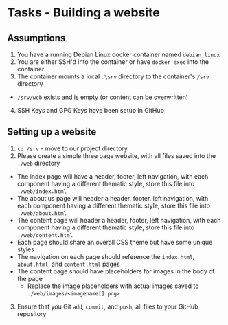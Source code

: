 # Tasks - Building a website

## Assumptions

1. You have a running Debian Linux docker container named `debian_linux`
2. You are either SSH'd into the container or have `docker exec` into the container
3. The container mounts a local `.\srv` directory to the container's `/srv` directory
  * `/srv/web` exists and is empty (or content can be overwritten)
4. SSH Keys and GPG Keys have been setup in GitHub

## Setting up a website

1. `cd /srv` - move to our project directory
2. Please create a simple three page website, with all files saved into the `./web` directory
  * The index page will have a header, footer, left navigation, with each component having a different thematic style, store this file into `./web/index.html`
  * The about us page will header a header, footer, left navigation, with each component having a different thematic style, store this file into `./web/about.html`
  * The content page will header a header, footer, left navigation, with each component having a different thematic style, store this file into `./web/content.html`
  * Each page should share an overall CSS theme but have some unique styles
  * The navigation on each page should reference the `index.html`, `about.html`, and `content.html` pages
  * The content page should have placeholders for images in the body of the page
    * Replace the image placeholders with actual images saved to `./web/images/<imagename[].png>`
3. Ensure that you Git `add`, `commit`, and `push`, all files to your GitHub repository
